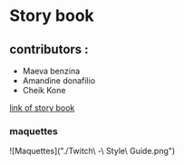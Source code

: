 # Story book

## contributors :
- Maeva benzina
- Amandine donafilio
- Cheik Kone

[link of story book](https://storybook-bdk.netlify.app/?path=/story/couleurs-couleurs--couleurs)


### maquettes

![Maquettes]("./Twitch\ -\ Style\ Guide.png")

